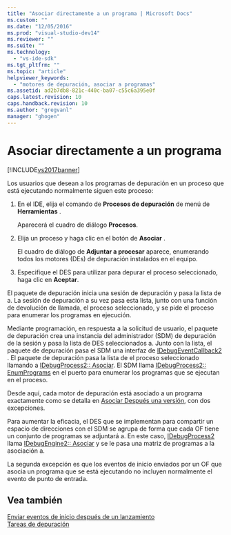 ```yaml
---
title: "Asociar directamente a un programa | Microsoft Docs"
ms.custom: ""
ms.date: "12/05/2016"
ms.prod: "visual-studio-dev14"
ms.reviewer: ""
ms.suite: ""
ms.technology: 
  - "vs-ide-sdk"
ms.tgt_pltfrm: ""
ms.topic: "article"
helpviewer_keywords: 
  - "motores de depuración, asociar a programas"
ms.assetid: ad2b7db8-821c-440c-ba07-c55c6a395e0f
caps.latest.revision: 10
caps.handback.revision: 10
ms.author: "gregvanl"
manager: "ghogen"
---
```

# Asociar directamente a un programa
[!INCLUDE[vs2017banner](../../code-quality/includes/vs2017banner.md)]

Los usuarios que desean a los programas de depuración en un proceso que está ejecutando normalmente siguen este proceso:  
  
1.  En el IDE, elija el comando de **Procesos de depuración** de menú de **Herramientas** .  
  
     Aparecerá el cuadro de diálogo **Procesos**.  
  
2.  Elija un proceso y haga clic en el botón de **Asociar** .  
  
     El cuadro de diálogo de **Adjuntar a procesar** aparece, enumerando todos los motores \(DEs\) de depuración instalados en el equipo.  
  
3.  Especifique el DES para utilizar para depurar el proceso seleccionado, haga clic en **Aceptar**.  
  
 El paquete de depuración inicia una sesión de depuración y pasa la lista de a.  La sesión de depuración a su vez pasa esta lista, junto con una función de devolución de llamada, el proceso seleccionado, y se pide el proceso para enumerar los programas en ejecución.  
  
 Mediante programación, en respuesta a la solicitud de usuario, el paquete de depuración crea una instancia del administrador \(SDM\) de depuración de la sesión y pasa la lista de DES seleccionados a.  Junto con la lista, el paquete de depuración pasa el SDM una interfaz de [IDebugEventCallback2](../../extensibility/debugger/reference/idebugeventcallback2.md) .  El paquete de depuración pasa la lista de el proceso seleccionado llamando a [IDebugProcess2:: Asociar](../../extensibility/debugger/reference/idebugprocess2-attach.md).  El SDM llama [IDebugProcess2:: EnumPrograms](../../extensibility/debugger/reference/idebugprocess2-enumprograms.md) en el puerto para enumerar los programas que se ejecutan en el proceso.  
  
 Desde aquí, cada motor de depuración está asociado a un programa exactamente como se detalla en [Asociar Después una versión](../../extensibility/debugger/attaching-after-a-launch.md), con dos excepciones.  
  
 Para aumentar la eficacia, el DES que se implementan para compartir un espacio de direcciones con el SDM se agrupa de forma que cada OF tiene un conjunto de programas se adjuntará a.  En este caso, [IDebugProcess2](../../extensibility/debugger/reference/idebugprocess2.md) llama [IDebugEngine2:: Asociar](../../extensibility/debugger/reference/idebugengine2-attach.md) y se le pasa una matriz de programas a la asociación a.  
  
 La segunda excepción es que los eventos de inicio enviados por un OF que asocia un programa que se está ejecutando no incluyen normalmente el evento de punto de entrada.  
  
## Vea también  
 [Enviar eventos de inicio después de un lanzamiento](../../extensibility/debugger/sending-startup-events-after-a-launch.md)   
 [Tareas de depuración](../../extensibility/debugger/debugging-tasks.md)
